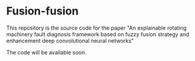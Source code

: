 # Fusion-fusion
This repository is the source code for the paper "An explainable rotating machinery fault diagnosis framework based on fuzzy fusion strategy and enhancement deep convolutional neural networks"

The code will be available soon.
